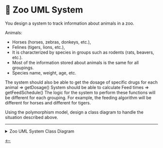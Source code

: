 # 🐯 Zoo UML System
You design a system to track information about animals in a zoo.

Animals:

- Horses (horses, zebras, donkeys, etc.),
- Felines (tigers, lions, etc.),
- It is characterized by species in groups such as rodents (rats, beavers, etc.).
- Most of the information stored about animals is the same for all groupings.
- Species name, weight, age, etc. 

The system should also be able to get the dosage of specific drugs for each animal => getDosage() System should be able to calculate Feed times => getFeedSchedule() 
The logic for the system to perform these functions will be different for each grouping. For example, the feeding algorithm will be different for horses and different for tigers.

Using the polymorphism model, design a class diagram to handle the situation described above.

---

<details>
<summary>Zoo UML System Class Diagram</summary>
<a href="https://github.com/TriTetra" target="_blank">
    <img src="https://raw.githubusercontent.com/TriTetra/RepositoryUML/main/UML/Animals.png" alt="Zoo UML System" title="Zoo UML System" />
</a>
</details>

[<--](../ReadMe.md)
